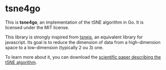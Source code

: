 # tsne4go
This is **tsne4go**, an implementation of the tSNE algorithm in Go.
It is licensed under the MIT license.


This library is strongly inspired from [tsnejs](https://github.com/karpathy/tsnejs), an equivalent library for javascript. Its goal is to reduce the dimension of data from a high-dimension space to a low-dimension (typically 2 ou 3) one.

To learn more about it, you can download the [scientific paper describing the tSNE algorithm](http://jmlr.csail.mit.edu/papers/volume9/vandermaaten08a/vandermaaten08a.pdf).


